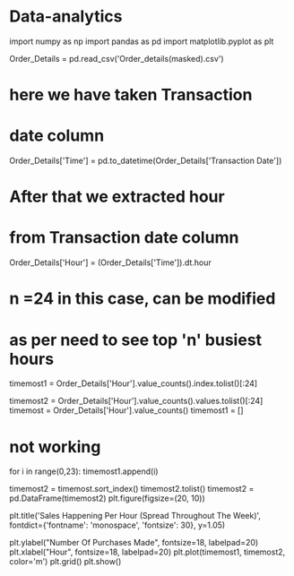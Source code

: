 # Data-analytics

import numpy as np
import pandas as pd
import matplotlib.pyplot as plt

Order_Details = pd.read_csv('Order_details(masked).csv')
# here we have taken Transaction
# date column
Order_Details['Time'] = pd.to_datetime(Order_Details['Transaction Date'])

# After that we extracted hour 
# from Transaction date column
Order_Details['Hour'] = (Order_Details['Time']).dt.hour
# n =24 in this case, can be modified
# as per need to see top 'n' busiest hours
timemost1 = Order_Details['Hour'].value_counts().index.tolist()[:24] 

timemost2 = Order_Details['Hour'].value_counts().values.tolist()[:24]
timemost = Order_Details['Hour'].value_counts()
timemost1 = []
# not working

for i in range(0,23):
    timemost1.append(i)
    
timemost2 = timemost.sort_index()
timemost2.tolist()
timemost2 = pd.DataFrame(timemost2)
plt.figure(figsize=(20, 10))

plt.title('Sales Happening Per Hour (Spread Throughout The Week)',
          fontdict={'fontname': 'monospace', 'fontsize': 30}, y=1.05)

plt.ylabel("Number Of Purchases Made", fontsize=18, labelpad=20)
plt.xlabel("Hour", fontsize=18, labelpad=20)
plt.plot(timemost1, timemost2, color='m')
plt.grid()
plt.show()
